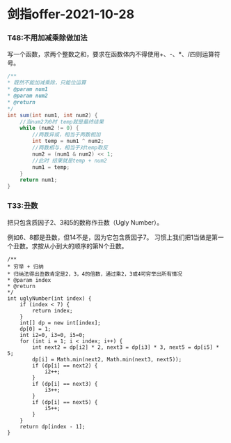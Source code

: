 # 剑指offer-2021-10-28

### T48:不用加减乘除做加法

写一个函数，求两个整数之和，要求在函数体内不得使用+、-、*、/四则运算符号。

```java
/**
* 既然不能加减乘除，只能位运算
* @param num1
* @param num2
* @return
*/
int sum(int num1, int num2) {
    //当num2为0时 temp就是最终结果
    while (num2 != 0) {
        //两数异或，相当于两数相加
    	int temp = num1 ^ num2;
        //两数相与，相当于对temp取反
    	num2 = (num1 & num2) << 1;
        //此时 结果就是temp + num2
    	num1 = temp;
    }
    return num1;
}
```



### T33:丑数

把只包含质因子2、3和5的数称作丑数（Ugly Number）。

例如6、8都是丑数，但14不是，因为它包含质因子7。 习惯上我们把1当做是第一个丑数。求按从小到大的顺序的第N个丑数。

```
/**
* 穷举 + 归纳
* 归纳法得出丑数肯定是2，3，4的倍数，通过乘2，3或4可穷举出所有情况
* @param index
* @return
*/
int uglyNumber(int index) {
    if (index < 7) {
        return index;
    }
    int[] dp = new int[index];
    dp[0] = 1;
    int i2=0, i3=0, i5=0;
    for (int i = 1; i < index; i++) {
        int next2 = dp[i2] * 2, next3 = dp[i3] * 3, next5 = dp[i5] * 5;
        dp[i] = Math.min(next2, Math.min(next3, next5));
        if (dp[i] == next2) {
            i2++;
        }
        if (dp[i] == next3) {
            i3++;
        }
        if (dp[i] == next5) {
            i5++;
        }
    }
    return dp[index - 1];
}
```